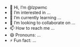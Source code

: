 - 👋 Hi, I’m @lzpwmc
- 👀 I’m interested in ...
- 🌱 I’m currently learning ...
- 💞️ I’m looking to collaborate on ...
- 📫 How to reach me ...
- 😄 Pronouns: ...
- ⚡ Fun fact: ...

<!---
lzpwmc/lzpwmc is a ✨ special ✨ repository because its `README.md` (this file) appears on your GitHub profile.
You can click the Preview link to take a look at your changes.
--->
